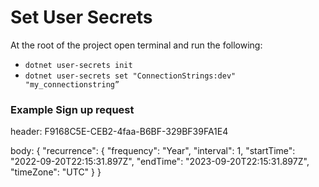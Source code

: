 # Set User Secrets

At the root of the project open terminal and run the following:

- ```dotnet user-secrets init```
- ```dotnet user-secrets set "ConnectionStrings:dev" "my_connectionstring”```


### Example Sign up request
header: 
F9168C5E-CEB2-4faa-B6BF-329BF39FA1E4

body:
{
  "recurrence": {
    "frequency": "Year",
    "interval": 1,
    "startTime": "2022-09-20T22:15:31.897Z",
    "endTime": "2023-09-20T22:15:31.897Z",
    "timeZone": "UTC"
  }
}